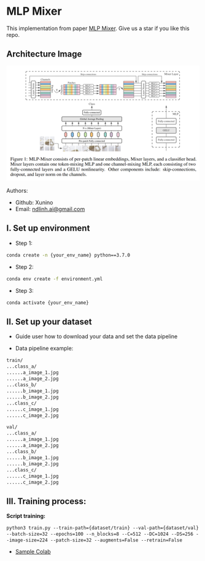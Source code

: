 # MLP Mixer

This implementation from paper [MLP Mixer](https://arxiv.org/pdf/2105.01601.pdf). Give us a star if you like this repo.

## Architecture Image

<p align="center">
    <img src="https://github.com/Xunino/mlp_mixer/blob/main/assets/net.png">
</p>

Authors:

- Github: Xunino
- Email: ndlinh.ai@gmail.com

## I. Set up environment

- Step 1:

```bash
conda create -n {your_env_name} python==3.7.0
```

- Step 2:

```bash
conda env create -f environment.yml
```

- Step 3:

```bash
conda activate {your_env_name}
``` 

## II. Set up your dataset

- Guide user how to download your data and set the data pipeline

- Data pipeline example:

```
train/
...class_a/
......a_image_1.jpg
......a_image_2.jpg
...class_b/
......b_image_1.jpg
......b_image_2.jpg
...class_c/
......c_image_1.jpg
......c_image_2.jpg
```

```
val/
...class_a/
......a_image_1.jpg
......a_image_2.jpg
...class_b/
......b_image_1.jpg
......b_image_2.jpg
...class_c/
......c_image_1.jpg
......c_image_2.jpg
```

## III. Training process:

**Script training:**

```
python3 train.py --train-path={dataset/train} --val-path={dataset/val} --batch-size=32 --epochs=100 --n_blocks=8 --C=512 --DC=1024 --DS=256 --image-size=224 --patch-size=32 --augments=False --retrain=False
```

- [Sample Colab](https://colab.research.google.com/drive/10sCbMku9ep9PK1U55IozjOrtlIFOsRO2?usp=sharing)